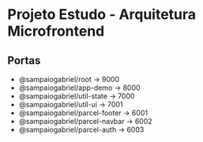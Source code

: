 # Projeto Estudo - Arquitetura Microfrontend

## Portas

-   @sampaiogabriel/root -> 9000
-   @sampaiogabriel/app-demo -> 8000
-   @sampaiogabriel/util-state -> 7000
-   @sampaiogabriel/util-ui -> 7001
-   @sampaiogabriel/parcel-footer -> 6001
-   @sampaiogabriel/parcel-navbar -> 6002
-   @sampaiogabriel/parcel-auth -> 6003
